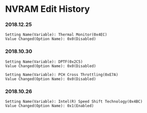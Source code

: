 # NVRAM Edit History

### 2018.12.25
```
Setting Name(Variable): Thermal Monitor(0x4EC)
Value Changed(Option Name): 0x0(Disabled)
```

### 2018.10.30
```
Setting Name(Variable): DPTF(0x2C5)
Value Changed(Option Name): 0x0(Disabled)

Setting Name(Variable): PCH Cross Throttling(0xE7A)
Value Changed(Option Name): 0x0(Disabled)
```

### 2018.10.26
```
Setting Name(Variable): Intel(R) Speed Shift Technology(0x4BC)
Value Changed(Option Name): 0x1(Enabled)
```